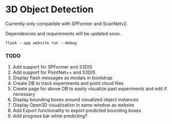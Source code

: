 # 3D Object Detection


Currently only compatible with SPFormer and ScanNetv2. <br />

Dependencies and requirements will be updated soon. <br />


```
flask --app website run --debug
```

### TODO
1. Add support for SPFormer and S3DIS
2. Add support for PointNet++ and S3DIS
3. Display flash messages as modals in bootstrap
4. Create DB to track experiments and point cloud files
5. Create page for above DB to easily visualize past experiments and edit if necessary
6. Display bounding boxes around visualized object instances
7. Display Open3D visualization in same window as website
8. Add Export functionality to export predicted bounding boxes
9. Add progress bar while predicting?